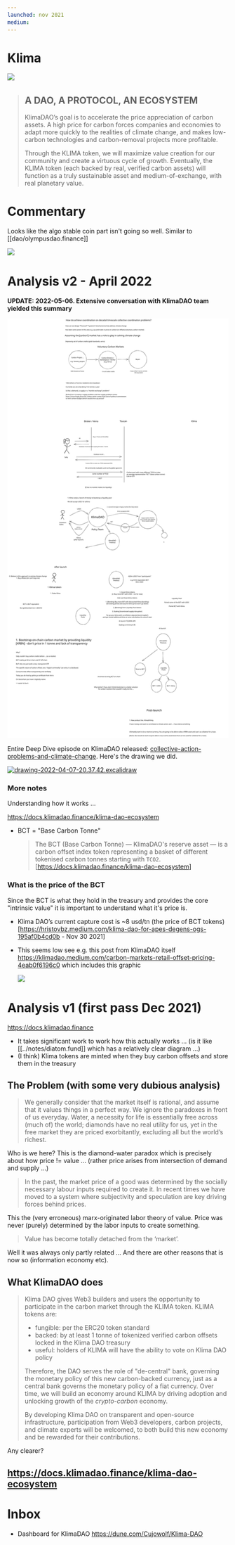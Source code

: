 ```yaml
---
launched: nov 2021
medium: 
---
```


# Klima

![](../assets/klimadao-home-20220119214836.png)

> ## A DAO, A PROTOCOL, AN ECOSYSTEM
> 
> KlimaDAO’s goal is to accelerate the price appreciation of carbon assets. A high price for carbon forces companies and economies to adapt more quickly to the realities of climate change, and makes low-carbon technologies and carbon-removal projects more profitable.
> 
> Through the KLIMA token, we will maximize value creation for our community and create a virtuous cycle of growth. Eventually, the KLIMA token (each backed by real, verified carbon assets) will function as a truly sustainable asset and medium-of-exchange, with real planetary value.

# Commentary

Looks like the algo stable coin part isn't going so well. Similar to [[dao/olympusdao.finance]]

![](../assets/klimadao-price-chart-20220123211825.png)


# Analysis v2 - April 2022

**UPDATE: 2022-05-06. Extensive conversation with KlimaDAO team yielded this summary**

[![klimadao-mechanics-and-logic-according-to-klimadao-2022-05-06.excalidraw](/excalidraw/klimadao-mechanics-and-logic-according-to-klimadao-2022-05-06.excalidraw.svg)](/excalidraw/klimadao-mechanics-and-logic-according-to-klimadao-2022-05-06.excalidraw.svg)

Entire Deep Dive episode on KlimaDAO released: [collective-action-problems-and-climate-change](../notes/collective-action-problems-and-climate-change.md). Here's the drawing we did.


[![drawing-2022-04-07-20.37.42.excalidraw](/excalidraw/klima-dao-analysis-2022-04-07.excalidraw.svg)](/excalidraw/klima-dao-analysis-2022-04-07.excalidraw.svg)

### More notes

Understanding how it works ...

https://docs.klimadao.finance/klima-dao-ecosystem

* BCT = "Base Carbon Tonne"
  > The BCT (Base Carbon Tonne) — KlimaDAO's reserve asset — is a carbon offset index token representing a basket of different tokenised carbon tonnes starting with `TCO2`. [https://docs.klimadao.finance/klima-dao-ecosystem]

### What is the price of the BCT

Since the BCT is what they hold in the treasury and provides the core "intrinsic value" it is important to understand what it's price is.

* Klima DAO’s current capture cost is ~8 usd/tn (the price of BCT tokens) [https://hristovbz.medium.com/klima-dao-for-apes-degens-ogs-195af0b4cd0b - Nov 30 2021]
* This seems low see e.g. this post from KlimaDAO itself https://klimadao.medium.com/carbon-markets-retail-offset-pricing-4eab0f6196c0 which includes this graphic
  
   ![](../assets/Pasted%20image%2020220407210614.png)

# Analysis v1 (first pass Dec 2021)
https://docs.klimadao.finance

* It takes significant work to work how this actually works ... (is it like [[../notes/diatom.fund]] which has a relatively clear diagram ...)
* (I think) Klima tokens are minted when they buy carbon offsets and store them in the treasury

## The Problem (with some very dubious analysis)

> We generally consider that the market itself is rational, and assume that it values things in a perfect way. We ignore the paradoxes in front of us everyday. Water, a necessity for life is essentially free across (much of) the world; diamonds have no real utility for us, yet in the free market they are priced exorbitantly, excluding all but the world’s richest.

Who is we here? This is the diamond-water paradox which is precisely about how price != value ... (rather price arises from intersection of demand and supply ...)

> In the past, the market price of a good was determined by the socially necessary labour inputs required to create it. In recent times we have moved to a system where subjectivity and speculation are key driving forces behind prices.

This the (very erroneous) marx-originated labor theory of value. Price was never (purely) determined by the labor inputs to create something.

> Value has become totally detached from the ‘market’.

Well it was always only partly related ... And there are other reasons that is now so (information economy etc).

## What KlimaDAO does

> Klima DAO gives Web3 builders and users the opportunity to participate in the carbon market through the KLIMA token. KLIMA tokens are:
> 
> -   fungible: per the ERC20 token standard   
> -   backed: by at least 1 tonne of tokenized verified carbon offsets locked in the Klima DAO treasury
> -   useful: holders of KLIMA will have the ability to vote on Klima DAO policy
> 
> Therefore, the DAO serves the role of "de-central" bank, governing the monetary policy of this new carbon-backed currency, just as a central bank governs the monetary policy of a fiat currency. Over time, we will build an economy around KLIMA by driving adoption and unlocking growth of the _crypto-carbon_ economy.
> 
> By developing Klima DAO on transparent and open-source infrastructure, participation from Web3 developers, carbon projects, and climate experts will be welcomed, to both build this new economy and be rewarded for their contributions.

Any clearer?

## https://docs.klimadao.finance/klima-dao-ecosystem

# Inbox

* Dashboard for KlimaDAO https://dune.com/Cujowolf/Klima-DAO
